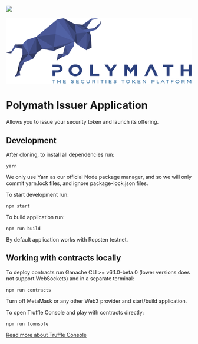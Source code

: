 <a href="https://t.me/polymathnetwork"><img src="https://img.shields.io/badge/50k+-telegram-blue.svg" target="_blank"></a>

![Polymath](Polymath.png)

# Polymath Issuer Application

Allows you to issue your security token and launch its offering.


## Development
After cloning, to install all dependencies run:
```
yarn
```
We only use Yarn as our official Node package manager, and so we will only commit yarn.lock files, and ignore package-lock.json files.

To start development run:
```
npm start
```

To build application run:
```
npm run build
```

By default application works with Ropsten testnet.

## Working with contracts locally

To deploy contracts run Ganache CLI >= v6.1.0-beta.0 (lower versions does not support WebSockets) and in a separate terminal:
```
npm run contracts
```

Turn off MetaMask or any other Web3 provider and start/build application.

To open Truffle Console and play with contracts directly:
```
npm run tconsole
```

[Read more about Truffle Console](http://truffleframework.com/docs/getting_started/console)